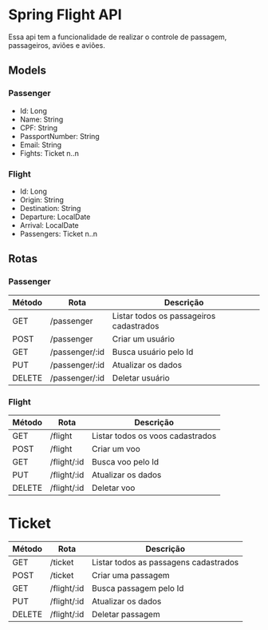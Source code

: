 # Spring Flight API

Essa api tem a funcionalidade de realizar o controle de passagem, passageiros, aviões e aviões.

## Models

### Passenger

- Id: Long
- Name: String
- CPF: String
- PassportNumber: String
- Email: String
- Fights: Ticket n..n

### Flight

- Id: Long
- Origin: String
- Destination: String
- Departure: LocalDate
- Arrival: LocalDate
- Passengers: Ticket n..n

## Rotas

### Passenger

| Método | Rota           | Descrição                               |
| ------ | -------------- | --------------------------------------- |
| GET    | /passenger     | Listar todos os passageiros cadastrados |
| POST   | /passenger     | Criar um usuário                        |
| GET    | /passenger/:id | Busca usuário pelo Id                   |
| PUT    | /passenger/:id | Atualizar os dados                      |
| DELETE | /passenger/:id | Deletar usuário                         |

### Flight

| Método | Rota        | Descrição                        |
| ------ | ----------- | -------------------------------- |
| GET    | /flight     | Listar todos os voos cadastrados |
| POST   | /flight     | Criar um voo                     |
| GET    | /flight/:id | Busca voo pelo Id                |
| PUT    | /flight/:id | Atualizar os dados               |
| DELETE | /flight/:id | Deletar voo                      |

# Ticket

| Método | Rota        | Descrição                             |
| ------ | ----------- | ------------------------------------- |
| GET    | /ticket     | Listar todos as passagens cadastrados |
| POST   | /ticket     | Criar uma passagem                    |
| GET    | /flight/:id | Busca passagem pelo Id                |
| PUT    | /flight/:id | Atualizar os dados                    |
| DELETE | /flight/:id | Deletar passagem                      |
